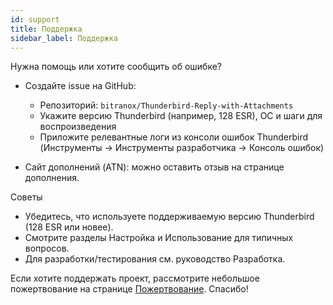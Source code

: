 ```yaml
---
id: support
title: Поддержка
sidebar_label: Поддержка
---
```


Нужна помощь или хотите сообщить об ошибке?

- Создайте issue на GitHub:
  - Репозиторий: `bitranox/Thunderbird-Reply-with-Attachments`
  - Укажите версию Thunderbird (например, 128 ESR), ОС и шаги для воспроизведения
  - Приложите релевантные логи из консоли ошибок Thunderbird (Инструменты → Инструменты разработчика → Консоль ошибок)

- Сайт дополнений (ATN): можно оставить отзыв на странице дополнения.

Советы

- Убедитесь, что используете поддерживаемую версию Thunderbird (128 ESR или новее).
- Смотрите разделы Настройка и Использование для типичных вопросов.
- Для разработки/тестирования см. руководство Разработка.

Если хотите поддержать проект, рассмотрите небольшое пожертвование на странице [Пожертвование](donation). Спасибо!
